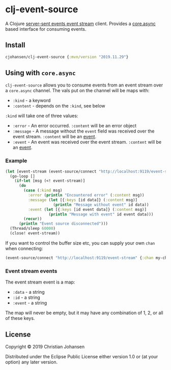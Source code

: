 # clj-event-source

A Clojure [server-sent events event
stream](https://developer.mozilla.org/en-US/docs/Web/API/Server-sent_events/Using_server-sent_events)
client. Provides a [core.async](https://github.com/clojure/core.async) based
interface for consuming events.

## Install

```clj
cjohansen/clj-event-source {:mvn/version "2019.11.29"}
```

## Using with `core.async`

`clj-event-source` allows you to consume events from an event stream over a
`core.async` channel. The vals put on the channel will be maps with:

- `:kind` - a keyword
- `:content` - depends on the `:kind`, see below

`:kind` will take one of three values:

- `:error` - An error occurred. `:content` will be an error object
- `:message` - A message without the `event` field was received over the event
  stream. `:content` will be an [event](#event-stream-events).
- `:event` - An event was received over the event stream. `:content` will be an
  [event](#event-stream-events).

### Example

```clj
(let [event-stream (event-source/connect "http://localhost:9119/event-stream")]
  (go-loop []
    (if-let [msg (<! event-stream)]
      (do
        (case (:kind msg)
          :error (println "Encountered error" (:content msg))
          :message (let [{:keys [id data]} (:content msg)]
                     (println "Message without event" id data))
          :event (let [{:keys [id event data]} (:content msg)]
                   (println "Message with event" id event data)))
        (recur))
      (println "Event source disconnected")))
  (Thread/sleep 60000)
  (close! event-stream))
```

If you want to control the buffer size etc, you can supply your own `chan` when
connecting:

```clj
(event-source/connect "http://localhost:9119/event-stream" {:chan my-chan})
```

<a id="event-stream-events"></a>
### Event stream events

The event stream event is a map:

- `:data` - a string
- `:id` - a string
- `:event` - a string

The map will never be empty, but it may have any combination of 1, 2, or all of
these keys.

## License

Copyright © 2019 Christian Johansen

Distributed under the Eclipse Public License either version 1.0 or (at your
option) any later version.
